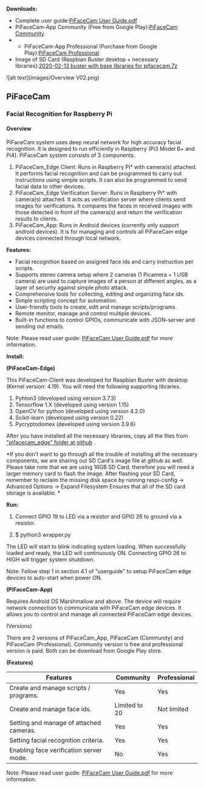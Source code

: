 **Downloads:**
* Complete user guide:[PiFaceCam User Guide.pdf](https://github.com/tensorfactory/PiFaceCam/tree/master/downloads)
* PiFaceCam-App Community (Free from Google Play):[PiFaceCam Community](https://play.google.com/store/apps/details?id=com.tensorfactory.pifacecamcommunity)
* * PiFaceCam-App Professional (Purchase from Google Play):[PiFaceCam Professional](https://play.google.com/store/apps/details?id=com.tensorfactory.pifacecamprofessional)
* Image of SD Card (Raspbian Buster desktop + necessary libraries):[2020-02-13 buster with base libraries for pifacecam.7z](https://drive.google.com/open?id=1SMEC0KdPjZMuGqKpISzrndNxZqUjkP63)

![alt text](images/Overview V02.png)
## PiFaceCam
### Facial Recognition for Raspberry Pi

#### Overview
PiFaceCam system uses deep neural network for high accuracy facial recognition. It is designed to run efficiently in Raspberry (Pi3 Model B+ and Pi4). PiFaceCam system consists of 3 components. 
 
1. PiFaceCam_Edge Client: Runs in Raspberry Pi* with camera(s) attached. It performs facial recognition and can be programmed to carry out instructions using simple scripts. It can also be programmed to send facial data to other devices.
2. PiFaceCam_Edge Verification Server:  Runs in Raspberry Pi* with camera(s) attached.  It acts as verification server where clients send images for verifications.  It compares the faces in received images with those detected in front of the camera(s) and return the verification results to clients.
3. PiFaceCam_App: Runs in Android devices (currently only support android devices). It is for managing and controls all PiFaceCam edge devices connected through local network. 

**Features:**
* Facial recognition based on assigned face ids and carry instruction per scripts.
* Supports stereo camera setup where 2 cameras (1 Picamera + 1 USB camera) are used to capture images of a person at different angles, as a layer of security against simple photo attack.
* Comprehensive tools for collecting, editing and organizing face ids.
* Simple scripting concept for automation.
* User-friendly tools to create, edit and manage scripts/programs.
* Remote monitor, manage and control multiple devices.
* Built-in functions to control GPIOs, communicate with JSON-server and sending out emails.


Note: Please read user guide: [PiFaceCam User Guide.pdf](https://github.com/tensorfactory/PiFaceCam/tree/master/downloads) for more information.


**Install:**

**(PiFaceCam-Edge)**

This PiFaceCam-Client was developed for Raspbian Buster with desktop (Kernel version: 4.19).  You will need the following supporting libraries.
1.	Pyhton3 (developed using version 3.7.3)
2.	Tensorflow 1.X  (developed using version 1.15)
3.	OpenCV for python (developed using version 4.2.0)
4.	Scikit-learn (developed using version 0.22)
5.	Pycryptodomex  (developed using version 3.9.6)

After you have installed all the necessary libraries, copy all the files from ["pifacecam_edge" folder at github](https://github.com/tensorfactory/PiFaceCam/tree/master/pifacecam_edge) .

*If you don't want to go through all the trouble of installing all the necessary components, we are sharing out SD Card's image file at github as well. Please take note that we are using 16GB SD Card, therefore you will need a larger memory card to flash the image. After flashing your SD Card, remember to reclaim the missing disk space by running raspi-config -> Advanced Options -> Expand Filesystem Ensures that all of the SD card storage is available.
*

**Run:**

1) Connect GPIO 19 to LED via a resistor and GPIO 26 to ground via a resistor.

2) $ python3 wrapper.py

The LED will start to blink indicating system loading. When successfully loaded and ready, the LED will continuously ON. Connecting GPIO 26 to HIGH will trigger system shutdown.

Note: Follow step 1 in section 4.1 of "userguide" to setup PiFaceCam edge devices to auto-start when power ON.


**(PiFaceCam-App)**

Requires Android OS Marshmallow and above. The device will require network connection to communicate with PiFaceCam edge devices. It allows you to control and manage all connected PiFaceCam edge devices.

(Versions)

There are 2 versions of PiFaceCam_App, PiFaceCam (Community) and PiFaceCam (Professional). Community version is free and professional version is paid. Both can be download from Google Play store.

**(Features)**

| Features                                | Community     | Professional |
| --------------------------------------- | ------------- | ------------ |
| Create and manage scripts / programs.   | Yes           | Yes          |
| Create and manage face ids.             | Limited to 20 | Not limited  |
| Setting and manage of attached cameras. | Yes           | Yes          |
| Setting facial recognition criteria.    | Yes           | Yes          |
| Enabling face verification server mode. | No            | Yes          |


Note: Please read user guide: [PiFaceCam User Guide.pdf](https://github.com/tensorfactory/PiFaceCam/tree/master/downloads) for more information.